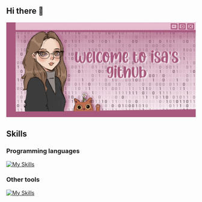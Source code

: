 ## Hi there 👋


<img src="welcome.PNG" ></img>

## Skills

### Programming languages
[![My Skills](https://skillicons.dev/icons?i=c,cpp,css,html,py,js,java)](https://skillicons.dev)

### Other tools
[![My Skills](https://skillicons.dev/icons?i=eclipse,figma,git,latex,linux,notion,ubuntu,vscode)](https://skillicons.dev)
<!--
**isalcode/isalcode** is a ✨ _special_ ✨ repository because its `README.md` (this file) appears on your GitHub profile.

Here are some ideas to get you started:

- 🔭 I’m currently working on ...
- 🌱 I’m currently learning ...
- 👯 I’m looking to collaborate on ...
- 🤔 I’m looking for help with ...
- 💬 Ask me about ...
- 📫 How to reach me: ...
- 😄 Pronouns: ...
- ⚡ Fun fact: ...
-->
